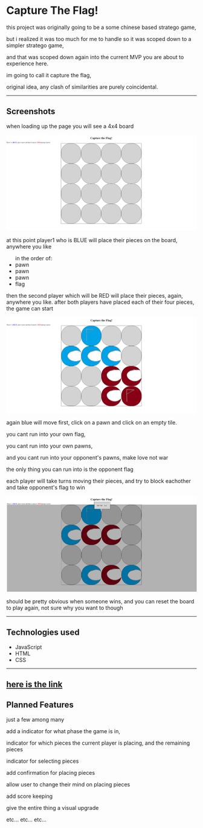 <h1> Capture The Flag! </h1>

<p>  this project was originally going to be a some chinese based stratego game, 

but i realized it was too much for me to handle so it was scoped down to a simpler stratego game,

and that was scoped down again into the current MVP you are about to experience here.

im going to call it capture the flag,

original idea, any clash of similarities are purely coincidental. </p>



----------

<h2> Screenshots </h2>

<p> when loading up the page you will see a 4x4 board </p>
<img src="img/screenshot1.png">

<p> at this point player1 who is BLUE will place their pieces on the board, anywhere you like </p>
<ul> in the order of: 
  <li> pawn </li>
  <li> pawn </li>
  <li> pawn </li>
  <li> flag </li>
</ul>
<p> then the second player which will be RED will place their pieces, again, anywhere you like.
    after both players have placed each of their four pieces, the game can start</p>
<img src="img/screenshot2.png">
<p> again blue will move first, click on a pawn and click on an empty tile. 

you cant run into your own flag,

you cant run into your own pawns,

and you cant run into your opponent's pawns, make love not war

the only thing you can run into is the opponent flag </p>

<p> each player will take turns moving their pieces, and try to block eachother and take opponent's flag to win </p>
<img src="img/screenshot3.png">

<p> should be pretty obvious when someone wins, and you can reset the board to play again, not sure why you want to though </p>

----------
<h2> Technologies used </h2>
<ul>
  <li>JavaScript</li>
  <li>HTML</li>
  <li>CSS</li>
</ul>

----------
<a href=""> here is the link </a>
----------
<h2> Planned Features </h2>
<p> just a few among many

add a indicator for what phase the game is in,

indicator for which pieces the current player is placing, and the remaining pieces

indicator for selecting pieces

add confirmation for placing pieces

allow user to change their mind on placing pieces

add score keeping

give the entire thing a visual upgrade

etc... etc... etc... </p>
